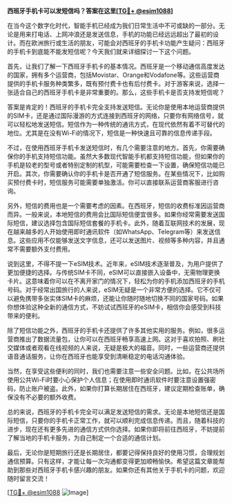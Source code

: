 **西班牙手机卡可以发短信吗？答案在这里[[TG💪+ @esim1088](https://t.me/s/esim1088)]**

在当今这个数字化时代，智能手机已经成为我们日常生活中不可或缺的一部分。无论是用来打电话、上网冲浪还是发送信息，手机的功能已经远远超出了最初的设计。而在欧洲旅行或生活的朋友，可能会对西班牙的手机卡功能产生疑问：西班牙的手机卡到底能不能发短信呢？今天我们就来详细探讨一下这个问题。

首先，让我们了解一下西班牙手机卡的基本情况。西班牙是一个移动通信高度发达的国家，拥有多个运营商，包括Movistar、Orange和Vodafone等。这些运营商提供的手机卡服务种类繁多，既有预付费卡也有后付费卡。对于游客来说，选择一张适合自己的西班牙手机卡是非常重要的。那么，这些手机卡是否支持发短信呢？

答案是肯定的！西班牙的手机卡完全支持发送短信。无论你是使用本地运营商提供的SIM卡，还是通过国际漫游的方式连接到西班牙的网络，只要你有网络信号，就可以轻松地发送短信。短信作为一种传统的通讯方式，在现代依然有着不可替代的地位。尤其是在没有Wi-Fi的情况下，短信是一种快速且可靠的信息传递手段。

不过，在使用西班牙手机卡发送短信时，有几个需要注意的地方。首先，你需要确保你的手机支持短信功能。虽然大多数现代智能手机都支持短信功能，但如果你的手机是较老的型号或者特别定制的机型，可能需要检查一下设置，确保短信功能已开启。其次，你需要确认你的手机卡是否开通了短信服务。在某些情况下，比如购买预付费卡时，短信服务可能需要单独激活。你可以直接联系运营商客服进行咨询。

另外，短信的费用也是一个需要考虑的因素。在西班牙，短信的收费标准因运营商而异。一般来说，本地短信的费用会比国际短信便宜很多。如果你经常需要发送国际短信，建议选择包含国际短信套餐的手机卡。此外，随着互联网技术的发展，现在越来越多的人开始使用即时通讯软件（如WhatsApp、Telegram等）来发送信息。这些应用不仅能够发送文字信息，还可以发送图片、视频等多种内容，并且通常不需要额外支付费用。

说到这里，不得不提一下eSIM技术。近年来，eSIM技术逐渐普及，为用户提供了更加便捷的选择。与传统SIM卡不同，eSIM可以直接嵌入设备中，无需物理更换卡片。这意味着你可以在不离开家门的情况下，轻松为你的手机添加西班牙的手机号码。对于经常出国旅行的人来说，eSIM无疑是一个非常方便的选择。它不仅可以避免携带多张实体SIM卡的麻烦，还能让你随时随地切换不同的国家号码。如果你想体验这种全新的通信方式，不妨试试西班牙的eSIM卡，相信你会感受到科技带来的便利。

除了短信功能之外，西班牙的手机卡还提供了许多其他实用的服务。例如，很多运营商推出了数据流量包，让你可以在西班牙畅享高速上网。这对于喜欢拍照、刷社交媒体或者观看在线视频的人来说，无疑是极大的福音。同时，一些运营商还提供语音通话服务，让你在西班牙也能享受到清晰稳定的电话沟通体验。

当然，在享受这些便利的同时，我们也需要注意一些安全问题。比如，在公共场所使用公共Wi-Fi时要小心保护个人信息；在使用即时通讯软件时要注意设置强密码，防止账户被盗。此外，如果你打算长期居住在西班牙，建议定期检查账单，确保没有不必要的额外收费。

总的来说，西班牙的手机卡完全可以满足发送短信的需求。无论是本地短信还是国际短信，只要你的手机卡正常工作，就可以顺利完成信息传递。而且，随着科技的进步，现在还有更多先进的通信方式供你选择。如果你即将前往西班牙，不妨提前了解当地的手机卡服务，为自己制定一个合适的通信计划。

最后，无论你是短期旅行还是长期居住，都要记得保持良好的使用习惯，合理规划通信预算。只有这样，才能让每一次沟通都变得更加顺畅愉快。希望这篇文章能帮助到那些对西班牙手机卡感兴趣的朋友。如果你还有其他关于手机卡的问题，欢迎随时留言交流！

[[TG💪+ @esim1088](https://t.me/s/esim1088) ![Image](https://i.postimg.cc/4NQfJmqS/Snipaste-2025-05-13-00-14-12.png)]